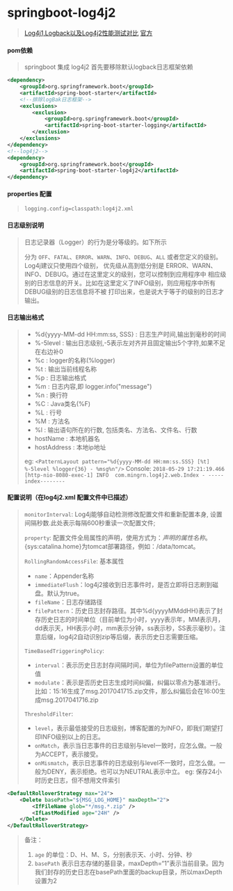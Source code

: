 # springboot-log4j2
> [Log4j1,Logback以及Log4j2性能测试对比](https://my.oschina.net/OutOfMemory/blog/789267)
> [官方](http://logging.apache.org/log4j/2.x/manual/async.html#AllAsync)

#### pom依赖
> springboot 集成 log4j2 首先要移除默认logback日志框架依赖
```xml
<dependency>
    <groupId>org.springframework.boot</groupId>
    <artifactId>spring-boot-starter</artifactId>
    <!--排除logBak日志框架-->
    <exclusions>
        <exclusion>
            <groupId>org.springframework.boot</groupId>
			<artifactId>spring-boot-starter-logging</artifactId>
		</exclusion>
	</exclusions>
</dependency>
<!--log4j2-->
<dependency>
    <groupId>org.springframework.boot</groupId>
    <artifactId>spring-boot-starter-log4j2</artifactId>
</dependency>
```

#### properties 配置
> `logging.config=classpath:log4j2.xml`

#### 日志级别说明
> 日志记录器（Logger）的行为是分等级的。如下所示
>
> 分为 `OFF`、`FATAL`、`ERROR`、`WARN`、`INFO`、`DEBUG`、`ALL` 或者您定义的级别。Log4j建议只使用四个级别，
  优先级从高到低分别是 ERROR、WARN、INFO、DEBUG。通过在这里定义的级别，您可以控制到应用程序中
  相应级别的日志信息的开关。比如在这里定义了INFO级别，则应用程序中所有DEBUG级别的日志信息将不被
  打印出来，也是说大于等于的级别的日志才输出。

#### 日志输出格式
>
> - %d{yyyy-MM-dd HH:mm:ss, SSS} : 日志生产时间,输出到毫秒的时间
> - %-5level : 输出日志级别,-5表示左对齐并且固定输出5个字符,如果不足在右边补0
> - %c : logger的名称(%logger)
> - %t : 输出当前线程名称
> - %p : 日志输出格式
> - %m : 日志内容,即 logger.info("message")
> - %n : 换行符
> - %C : Java类名(%F)
> - %L : 行号
> - %M : 方法名
> - %l : 输出语句所在的行数, 包括类名、方法名、文件名、行数
> - hostName : 本地机器名
> - hostAddress : 本地ip地址
>
> eg: `<PatternLayout pattern="%d{yyyy-MM-dd HH:mm:ss.SSS} [%t] %-5level %logger{36} - %msg%n"/>`
> Console: `2018-05-29 17:21:19.466 [http-nio-8080-exec-1] INFO  com.mingrn.log4j2.web.Index - -----index--------`

#### 配置说明（在log4j2.xml 配置文件中已描述）
> `monitorInterval`: Log4j能够自动检测修改配置文件和重新配置本身, 设置间隔秒数.此处表示每隔600秒重读一次配置文件;
>
> `property`: 配置文件全局属性的声明，使用方式为：${声明的属性名称}。${sys:catalina.home}为tomcat部署路径，例如：/data/tomcat。
>
> `RollingRandomAccessFile`: 基本属性
> - `name`：Appender名称
> - `immediateFlush`：log4j2接收到日志事件时，是否立即将日志刷到磁盘。默认为true。
> - `fileName`：日志存储路径
> - `filePattern`：历史日志封存路径。其中%d{yyyyMMddHH}表示了封存历史日志的时间单位（目前单位为小时，yyyy表示年，MM表示月，dd表示天，HH表示小时，mm表示分钟，ss表示秒，SS表示毫秒）。注意后缀，log4j2自动识别zip等后缀，表示历史日志需要压缩。
>
> `TimeBasedTriggeringPolicy`:
> - `interval`：表示历史日志封存间隔时间，单位为filePattern设置的单位值
> - `modulate`：表示是否历史日志生成时间纠偏，纠偏以零点为基准进行。比如：15:16生成了msg.2017041715.zip文件，那么纠偏后会在16:00生成msg.2017041716.zip
>
> `ThresholdFilter`:
> - `level`，表示最低接受的日志级别，博客配置的为INFO，即我们期望打印INFO级别以上的日志。
> - `onMatch`，表示当日志事件的日志级别与level一致时，应怎么做。一般为ACCEPT，表示接受。
> - `onMismatch`，表示日志事件的日志级别与level不一致时，应怎么做。一般为DENY，表示拒绝。也可以为NEUTRAL表示中立。
> eg: 保存24小时历史日志，但不想用文件索引
```xml
<DefaultRolloverStrategy max="24">
    <Delete basePath="${MSG_LOG_HOME}" maxDepth="2">
        <IfFileName glob="*/msg.*.zip" />
        <IfLastModified age="24H" />
    </Delete>
</DefaultRolloverStrategy>
```
> 备注：
> 1. `age` 的单位：D、H、M、S，分别表示天、小时、分钟、秒
> 2. `basePath` 表示日志存储的基目录，maxDepth=“1”表示当前目录。因为我们封存的历史日志在basePath里面的backup目录，所以maxDepth设置为2